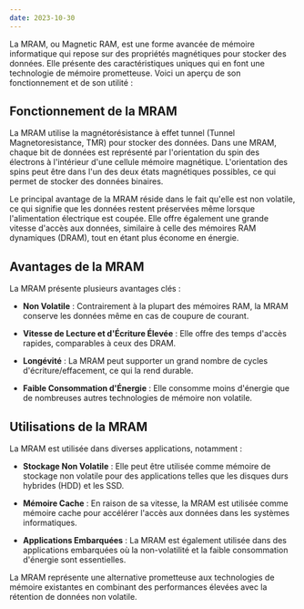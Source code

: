 ```yaml
---
date: 2023-10-30
---
```


La MRAM, ou Magnetic RAM, est une forme avancée de mémoire informatique qui repose sur des propriétés magnétiques pour stocker des données. Elle présente des caractéristiques uniques qui en font une technologie de mémoire prometteuse. Voici un aperçu de son fonctionnement et de son utilité :

## Fonctionnement de la MRAM

La MRAM utilise la magnétorésistance à effet tunnel (Tunnel Magnetoresistance, TMR) pour stocker des données. Dans une MRAM, chaque bit de données est représenté par l'orientation du spin des électrons à l'intérieur d'une cellule mémoire magnétique. L'orientation des spins peut être dans l'un des deux états magnétiques possibles, ce qui permet de stocker des données binaires.

Le principal avantage de la MRAM réside dans le fait qu'elle est non volatile, ce qui signifie que les données restent préservées même lorsque l'alimentation électrique est coupée. Elle offre également une grande vitesse d'accès aux données, similaire à celle des mémoires RAM dynamiques (DRAM), tout en étant plus économe en énergie.

## Avantages de la MRAM

La MRAM présente plusieurs avantages clés :

- **Non Volatile** : Contrairement à la plupart des mémoires RAM, la MRAM conserve les données même en cas de coupure de courant.

- **Vitesse de Lecture et d'Écriture Élevée** : Elle offre des temps d'accès rapides, comparables à ceux des DRAM.

- **Longévité** : La MRAM peut supporter un grand nombre de cycles d'écriture/effacement, ce qui la rend durable.

- **Faible Consommation d'Énergie** : Elle consomme moins d'énergie que de nombreuses autres technologies de mémoire non volatile.

## Utilisations de la MRAM

La MRAM est utilisée dans diverses applications, notamment :

- **Stockage Non Volatile** : Elle peut être utilisée comme mémoire de stockage non volatile pour des applications telles que les disques durs hybrides (HDD) et les SSD.

- **Mémoire Cache** : En raison de sa vitesse, la MRAM est utilisée comme mémoire cache pour accélérer l'accès aux données dans les systèmes informatiques.

- **Applications Embarquées** : La MRAM est également utilisée dans des applications embarquées où la non-volatilité et la faible consommation d'énergie sont essentielles.

La MRAM représente une alternative prometteuse aux technologies de mémoire existantes en combinant des performances élevées avec la rétention de données non volatile.

